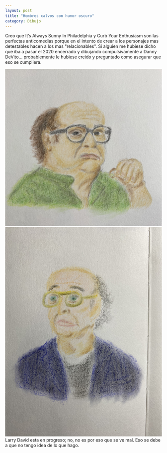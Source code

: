 ```yaml
---
layout: post
title: "Hombres calvos con humor oscuro"
category: Dibujo
---
```

Creo que It’s Always Sunny In Philadelphia y Curb Your Enthusiasm son las perfectas anticomedias porque en el intento de crear a los personajes mas detestables hacen a los mas "relacionables". Si alguien me hubiese dicho que iba a pasar el 2020 encerrado y dibujando compulsivamente a Danny DeVito... probablemente le hubiese creido y preguntado como asegurar que eso se cumpliera.


![Frank Reynolds](/images/up/frankreynoldspretzel.jpeg)  
![Larry David](/images/up/larrydavidpp.jpeg)  
Larry David esta en progreso; no, no  es por eso que se ve mal. Eso se debe a que no tengo idea de lo que hago.